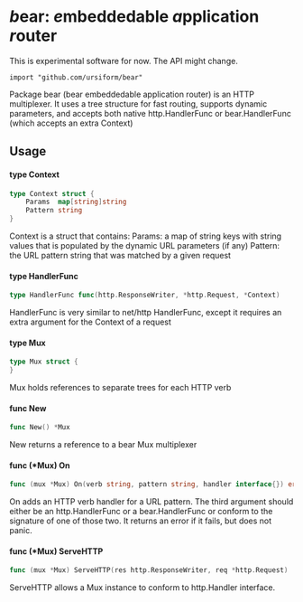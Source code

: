 # *b*ear: *e*mbeddedable *a*pplication *r*outer
This is experimental software for now. The API might change.

    import "github.com/ursiform/bear"

Package bear (bear embeddedable application router) is an HTTP multiplexer. It
uses a tree structure for fast routing, supports dynamic parameters, and accepts
both native http.HandlerFunc or bear.HandlerFunc (which accepts an extra
Context)

## Usage

#### type Context

```go
type Context struct {
    Params  map[string]string
    Pattern string
}
```

Context is a struct that contains: Params: a map of string keys with string
values that is populated by the dynamic URL parameters (if any) Pattern: the URL
pattern string that was matched by a given request

#### type HandlerFunc

```go
type HandlerFunc func(http.ResponseWriter, *http.Request, *Context)
```

HandlerFunc is very similar to net/http HandlerFunc, except it requires an extra
argument for the Context of a request

#### type Mux

```go
type Mux struct {
}
```

Mux holds references to separate trees for each HTTP verb

#### func  New

```go
func New() *Mux
```
New returns a reference to a bear Mux multiplexer

#### func (*Mux) On

```go
func (mux *Mux) On(verb string, pattern string, handler interface{}) error
```
On adds an HTTP verb handler for a URL pattern. The third argument should either
be an http.HandlerFunc or a bear.HandlerFunc or conform to the signature of one
of those two. It returns an error if it fails, but does not panic.

#### func (*Mux) ServeHTTP

```go
func (mux *Mux) ServeHTTP(res http.ResponseWriter, req *http.Request)
```
ServeHTTP allows a Mux instance to conform to http.Handler interface.
